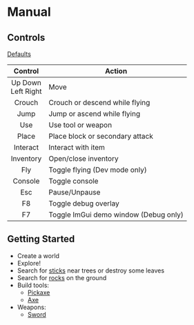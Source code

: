 # Manual

## Controls

[Defaults](config/default/)

| Control   | Action                                |
| :-------: | ------------------------------------- |
| Up Down <br> Left Right | Move                    |
| Crouch    | Crouch or descend while flying        |
| Jump      | Jump or ascend while flying           |
| Use       | Use tool or weapon                    |
| Place     | Place block or secondary attack       |
| Interact  | Interact with item                    |
| Inventory | Open/close inventory                  |
| Fly       | Toggle flying (Dev mode only)         |
| Console   | Toggle console                        |
| Esc       | Pause/Unpause                         |
| F8        | Toggle debug overlay                  |
| F7        | Toggle ImGui demo window (Debug only) |

## Getting Started

* Create a world
* Explore!
* Search for [sticks](wiki#Stick) near trees or destroy some leaves
* Search for [rocks](wiki#Rock) on the ground
* Build tools:
  * [Pickaxe](wiki#Pickaxe)
  * [Axe](wiki#Axe)
* Weapons:
  * [Sword](wiki#sword)

